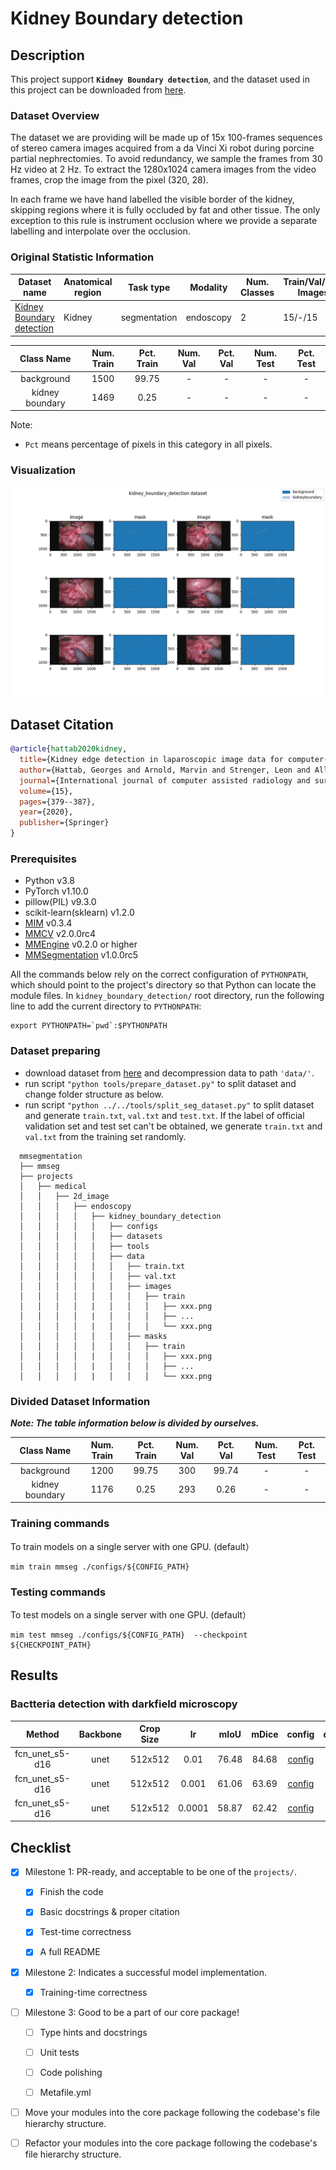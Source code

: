 # Kidney Boundary detection

## Description

This project support **`Kidney Boundary detection`**, and the dataset used in this project can be downloaded from [here](https://endovissub2017-kidneyboundarydetection.grand-challenge.org/).

### Dataset Overview

The dataset we are providing will be made up of 15x 100-frames sequences of stereo camera images acquired from a da Vinci Xi robot during porcine partial nephrectomies. To avoid redundancy, we sample the frames from 30 Hz video at 2 Hz. To extract the 1280x1024 camera images from the video frames, crop the image from the pixel (320, 28).

In each frame we have hand labelled the visible border of the kidney, skipping regions where it is fully occluded by fat and other tissue. The only exception to this rule is instrument occlusion where we provide a separate labelling and interpolate over the occlusion.

### Original Statistic Information

| Dataset name                                                                                     | Anatomical region | Task type    | Modality  | Num. Classes | Train/Val/Test Images | Train/Val/Test Labeled | Release Date | License                                                         |
| ------------------------------------------------------------------------------------------------ | ----------------- | ------------ | --------- | ------------ | --------------------- | ---------------------- | ------------ | --------------------------------------------------------------- |
| [Kidney Boundary detection](https://endovissub2017-kidneyboundarydetection.grand-challenge.org/) | Kidney            | segmentation | endoscopy | 2            | 15/-/15               | yes/-/-                | 2017         | [CC-BY-NC 4.0](https://creativecommons.org/licenses/by-sa/4.0/) |

|   Class Name    | Num. Train | Pct. Train | Num. Val | Pct. Val | Num. Test | Pct. Test |
| :-------------: | :--------: | :--------: | :------: | :------: | :-------: | :-------: |
|   background    |    1500    |   99.75    |    -     |    -     |     -     |     -     |
| kidney boundary |    1469    |    0.25    |    -     |    -     |     -     |     -     |

Note:

- `Pct` means percentage of pixels in this category in all pixels.

### Visualization

![bac](https://raw.githubusercontent.com/uni-medical/medical-datasets-visualization/main/2d/semantic_seg/endoscopy/kidney_boundary_detection/kidney_boundary_detection_dataset.png)

## Dataset Citation

```bibtex
@article{hattab2020kidney,
  title={Kidney edge detection in laparoscopic image data for computer-assisted surgery: Kidney edge detection},
  author={Hattab, Georges and Arnold, Marvin and Strenger, Leon and Allan, Max and Arsentjeva, Darja and Gold, Oliver and Simpfend{\"o}rfer, Tobias and Maier-Hein, Lena and Speidel, Stefanie},
  journal={International journal of computer assisted radiology and surgery},
  volume={15},
  pages={379--387},
  year={2020},
  publisher={Springer}
}
```

### Prerequisites

- Python v3.8
- PyTorch v1.10.0
- pillow(PIL) v9.3.0
- scikit-learn(sklearn) v1.2.0
- [MIM](https://github.com/open-mmlab/mim) v0.3.4
- [MMCV](https://github.com/open-mmlab/mmcv) v2.0.0rc4
- [MMEngine](https://github.com/open-mmlab/mmengine) v0.2.0 or higher
- [MMSegmentation](https://github.com/open-mmlab/mmsegmentation) v1.0.0rc5

All the commands below rely on the correct configuration of `PYTHONPATH`, which should point to the project's directory so that Python can locate the module files. In `kidney_boundary_detection/` root directory, run the following line to add the current directory to `PYTHONPATH`:

```shell
export PYTHONPATH=`pwd`:$PYTHONPATH
```

### Dataset preparing

- download dataset from [here](https://tianchi.aliyun.com/dataset/94411) and decompression data to path `'data/'`.
- run script `"python tools/prepare_dataset.py"` to split dataset and change folder structure as below.
- run script `"python ../../tools/split_seg_dataset.py"` to split dataset and generate `train.txt`, `val.txt` and `test.txt`. If the label of official validation set and test set can't be obtained, we generate `train.txt` and `val.txt` from the training set randomly.

```none
  mmsegmentation
  ├── mmseg
  ├── projects
  │   ├── medical
  │   │   ├── 2d_image
  │   │   │   ├── endoscopy
  │   │   │   │   ├── kidney_boundary_detection
  │   │   │   │   │   ├── configs
  │   │   │   │   │   ├── datasets
  │   │   │   │   │   ├── tools
  │   │   │   │   │   ├── data
  │   │   │   │   │   │   ├── train.txt
  │   │   │   │   │   │   ├── val.txt
  │   │   │   │   │   │   ├── images
  │   │   │   │   │   │   │   ├── train
  │   │   │   │   |   │   │   │   ├── xxx.png
  │   │   │   │   |   │   │   │   ├── ...
  │   │   │   │   |   │   │   │   └── xxx.png
  │   │   │   │   │   │   ├── masks
  │   │   │   │   │   │   │   ├── train
  │   │   │   │   |   │   │   │   ├── xxx.png
  │   │   │   │   |   │   │   │   ├── ...
  │   │   │   │   |   │   │   │   └── xxx.png
```

### Divided Dataset Information

***Note: The table information below is divided by ourselves.***

|   Class Name    | Num. Train | Pct. Train | Num. Val | Pct. Val | Num. Test | Pct. Test |
| :-------------: | :--------: | :--------: | :------: | :------: | :-------: | :-------: |
|   background    |    1200    |   99.75    |   300    |  99.74   |     -     |     -     |
| kidney boundary |    1176    |    0.25    |   293    |   0.26   |     -     |     -     |

### Training commands

To train models on a single server with one GPU. (default）

```shell
mim train mmseg ./configs/${CONFIG_PATH}
```

### Testing commands

To test models on a single server with one GPU. (default）

```shell
mim test mmseg ./configs/${CONFIG_PATH}  --checkpoint ${CHECKPOINT_PATH}
```

<!-- List the results as usually done in other model's README. [Example](https://github.com/open-mmlab/mmsegmentation/tree/dev-1.x/configs/fcn#results-and-models)

You should claim whether this is based on the pre-trained weights, which are converted from the official release; or it's a reproduced result obtained from retraining the model in this project. -->

## Results

### Bactteria detection with darkfield microscopy

|     Method      | Backbone | Crop Size |   lr   | mIoU  | mDice |                                             config                                             |         download         |
| :-------------: | :------: | :-------: | :----: | :---: | :---: | :--------------------------------------------------------------------------------------------: | :----------------------: |
| fcn_unet_s5-d16 |   unet   |  512x512  |  0.01  | 76.48 | 84.68 |  [config](./configs/fcn-unet-s5-d16_unet_1xb16-0.01-20k_kidney-boundary-detection-512x512.py)  | [model](<>) \| [log](<>) |
| fcn_unet_s5-d16 |   unet   |  512x512  | 0.001  | 61.06 | 63.69 | [config](./configs/fcn-unet-s5-d16_unet_1xb16-0.001-20k_kidney-boundary-detection-512x512.py)  | [model](<>) \| [log](<>) |
| fcn_unet_s5-d16 |   unet   |  512x512  | 0.0001 | 58.87 | 62.42 | [config](./configs/fcn-unet-s5-d16_unet_1xb16-0.0001-20k_kidney-boundary-detection-512x512.py) | [model](<>) \| [log](<>) |

## Checklist

- [x] Milestone 1: PR-ready, and acceptable to be one of the `projects/`.

  - [x] Finish the code

  - [x] Basic docstrings & proper citation

  - [x] Test-time correctness

  - [x] A full README

- [x] Milestone 2: Indicates a successful model implementation.

  - [x] Training-time correctness

- [ ] Milestone 3: Good to be a part of our core package!

  - [ ] Type hints and docstrings

  - [ ] Unit tests

  - [ ] Code polishing

  - [ ] Metafile.yml

- [ ] Move your modules into the core package following the codebase's file hierarchy structure.

- [ ] Refactor your modules into the core package following the codebase's file hierarchy structure.
